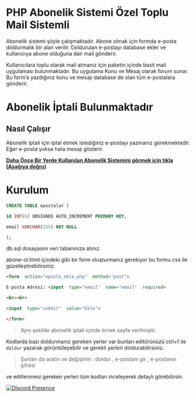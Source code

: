 
# PHP Abonelik Sistemi Özel Toplu Mail Sistemli

  

Abonelik sistemi şöyle çalışmaktadır. Abone olmak için formda e-posta doldurmalık bir alan verilir. Doldurulan e-postayı database ekler ve kullanıcıya abone olduğuna dair mail gönderir.

  

Kullanıcılara toplu olarak mail atmanız için paketin içinde basit mail uygulaması bulunmaktadır. Bu uygulama Konu ve Mesaj olarak forum sunar. Bu form’a yazdığınız konu ve mesajı database de olan tüm e-postalara gönderir.

  

# Abonelik İptali Bulunmaktadır

  

## Nasıl Çalışır

  

Abonelik iptali için iptal etmek istediğiniz e-postayı yazmanız gerekmektedir. Eğer e-posta yoksa hata mesajı gösterir.

  

**[Daha Önce Bir Yerde Kullanılan Abonelik Sistemini görmek için tıkla (Aşağıya doğru)](https://secim2023.eraydrpnr.com)**

  
  

# Kurulum

  

```sql
CREATE TABLE epostalar (

id INT(6) UNSIGNED AUTO_INCREMENT PRIMARY KEY,

email VARCHAR(255) NOT NULL

);
```

  

db.sql dosayasını veri tabanınıza atınız.

  

 abone-ol.html içindeki gibi bir form oluşturmanız gerekiyor bu formu css ile güzelleştirebilirsiniz.
 ```html
 <form  action="eposta_ekle.php"  method="post">

E-posta Adresi: <input  type="email"  name="email"  required>

<br><br>

<input  type="submit"  value="Ekle">

</form>
```
> Aynı şekilde abonelik iptali içinde örnek sayfa verilmiştir.

 Kodlarda bazı doldurmanız gereken yerler var bunları editörünüzü ctrl+f ile `doldur` yazarak görüntüleyebilir ve gerekli yerleri doldurabilirsiniz.
> Şunları da aratın ve değiştirin : doldur , e-postanı gir , e-postanın şifresi

ve editlenmesi gereken yerleri tüm kodları inceleyerek detaylı görebilirsin.


[![Discord Presence](https://lanyard.cnrad.dev/api/340159937663598593)](https://discord.com/users/340159937663598593)
